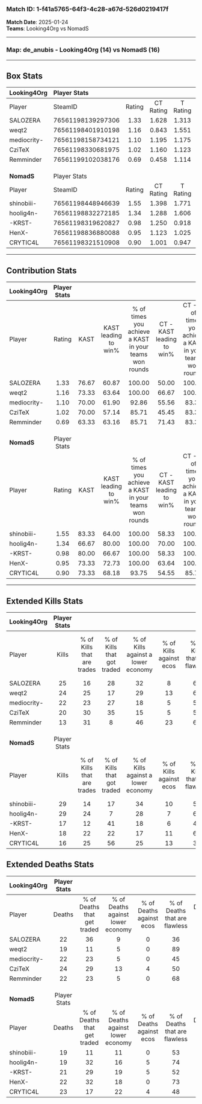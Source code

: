 ### Match ID: 1-f41a5765-64f3-4c28-a67d-526d0219417f  
**Match Date**: 2025-01-24  
**Teams**: Looking4Org vs NomadS  

---  

### **Map**: de_anubis - Looking4Org (14) vs NomadS (16)  
---  

## Box Stats  

| **Looking4Org** | Player Stats      |        |           |          |       |       |       |         |        |      |     |
| :- | :- | :-: | :-: | :-: | :-: | :-: | :-: | :-: | :-: | :-: | :-: |
| Player          | SteamID           | Rating | CT Rating | T Rating | KAST  |  ADR  | Kills | Assists | Deaths | K/D  | HS% |
| SALOZERA        | 76561198139297306 |  1.33  |   1.628   |  1.313   | 76.67 | 103.9 |  25   |   13    |   22   | 1.14 | 48  |
| weqt2           | 76561198401910198 |  1.16  |   0.843   |  1.551   | 73.33 | 64.7  |  24   |    1    |   19   | 1.26 | 37  |
| mediocrity-     | 76561198158734121 |  1.10  |   1.195   |  1.175   | 70.00 | 82.5  |  22   |    5    |   22   | 1.00 | 63  |
| CziTeX          | 76561198330681975 |  1.02  |   1.160   |  1.123   | 70.00 | 84.0  |  20   |    8    |   24   | 0.83 | 55  |
| Remminder       | 76561199102038176 |  0.69  |   0.458   |  1.114   | 63.33 | 52.3  |  13   |    6    |   22   | 0.59 | 38  |
|                 |                   |        |           |          |       |       |       |         |        |      |     |
|                 |                   |        |           |          |       |       |       |         |        |      |     |
|                 |                   |        |           |          |       |       |       |         |        |      |     |
| **NomadS**      | Player Stats      |        |           |          |       |       |       |         |        |      |     |
| Player          | SteamID           | Rating | CT Rating | T Rating | KAST  |  ADR  | Kills | Assists | Deaths | K/D  | HS% |
| shinobiii-      | 76561198448946639 |  1.55  |   1.398   |  1.771   | 83.33 | 106.6 |  29   |   12    |   19   | 1.53 | 51  |
| hoolig4n-       | 76561198832272185 |  1.34  |   1.288   |  1.606   | 66.67 | 83.2  |  29   |    8    |   19   | 1.53 | 41  |
| -KRST-          | 76561198319620827 |  0.98  |   1.250   |  0.918   | 80.00 | 62.1  |  17   |    5    |   21   | 0.81 | 23  |
| HenX-           | 76561198836880088 |  0.95  |   1.123   |  1.025   | 73.33 | 63.9  |  18   |    6    |   22   | 0.82 | 66  |
| CRYTIC4L        | 76561198321510908 |  0.90  |   1.001   |  0.947   | 73.33 | 71.1  |  16   |    8    |   23   | 0.70 | 68  |
---  

## Contribution Stats  

| **Looking4Org** | Player Stats |       |                      |                                                        |                           |                                                             |                          |                                                            |
| :- | :-: | :-: | :-: | :-: | :-: | :-: | :-: | :-: |
| Player          |    Rating    | KAST  | KAST leading to win% | % of times you achieve a KAST in your teams won rounds | CT - KAST leading to win% | CT - % of times you achieve a KAST in your teams won rounds | T - KAST leading to win% | T - % of times you achieve a KAST in your teams won rounds |
| SALOZERA        |     1.33     | 76.67 |        60.87         |                         100.00                         |           50.00           |                           100.00                            |          72.73           |                           100.00                           |
| weqt2           |     1.16     | 73.33 |        63.64         |                         100.00                         |           66.67           |                           100.00                            |          61.54           |                           100.00                           |
| mediocrity-     |     1.10     | 70.00 |        61.90         |                         92.86                          |           55.56           |                            83.33                            |          66.67           |                           100.00                           |
| CziTeX          |     1.02     | 70.00 |        57.14         |                         85.71                          |           45.45           |                            83.33                            |          70.00           |                           87.50                            |
| Remminder       |     0.69     | 63.33 |        63.16         |                         85.71                          |           71.43           |                            83.33                            |          58.33           |                           87.50                            |
|                 |              |       |                      |                                                        |                           |                                                             |                          |                                                            |
|                 |              |       |                      |                                                        |                           |                                                             |                          |                                                            |
|                 |              |       |                      |                                                        |                           |                                                             |                          |                                                            |
| **NomadS**      | Player Stats |       |                      |                                                        |                           |                                                             |                          |                                                            |
| Player          |    Rating    | KAST  | KAST leading to win% | % of times you achieve a KAST in your teams won rounds | CT - KAST leading to win% | CT - % of times you achieve a KAST in your teams won rounds | T - KAST leading to win% | T - % of times you achieve a KAST in your teams won rounds |
| shinobiii-      |     1.55     | 83.33 |        64.00         |                         100.00                         |           58.33           |                           100.00                            |          69.23           |                           100.00                           |
| hoolig4n-       |     1.34     | 66.67 |        80.00         |                         100.00                         |           70.00           |                           100.00                            |          90.00           |                           100.00                           |
| -KRST-          |     0.98     | 80.00 |        66.67         |                         100.00                         |           58.33           |                           100.00                            |          75.00           |                           100.00                           |
| HenX-           |     0.95     | 73.33 |        72.73         |                         100.00                         |           63.64           |                           100.00                            |          81.82           |                           100.00                           |
| CRYTIC4L        |     0.90     | 73.33 |        68.18         |                         93.75                          |           54.55           |                            85.71                            |          81.82           |                           100.00                           |
---  

## Extended Kills Stats  

| **Looking4Org** | Player Stats |                            |                            |                                    |                         |                              |                                 |                                       |                    |           |
| :- | :-: | :-: | :-: | :-: | :-: | :-: | :-: | :-: | :-: | :-: |
| Player          |    Kills     | % of Kills that are trades | % of Kills that got traded | % of Kills against a lower economy | % of Kills against ecos | % of Kills that are flawless | % of Kills that are close duels | % of Kills that are assisted by flash | Pistol Round Kills | AWP Kills |
| SALOZERA        |      25      |             16             |             28             |                 32                 |            8            |              64              |                0                |                   0                   |         0          |     1     |
| weqt2           |      24      |             25             |             17             |                 29                 |           13            |              67              |                8                |                   0                   |         15         |     2     |
| mediocrity-     |      22      |             23             |             27             |                 18                 |            5            |              55              |               18                |                   0                   |         0          |     0     |
| CziTeX          |      20      |             30             |             35             |                 15                 |            5            |              50              |                5                |                   0                   |         0          |     2     |
| Remminder       |      13      |             31             |             8              |                 46                 |           23            |              62              |                8                |                   0                   |         0          |     0     |
|                 |              |                            |                            |                                    |                         |                              |                                 |                                       |                    |           |
|                 |              |                            |                            |                                    |                         |                              |                                 |                                       |                    |           |
|                 |              |                            |                            |                                    |                         |                              |                                 |                                       |                    |           |
| **NomadS**      | Player Stats |                            |                            |                                    |                         |                              |                                 |                                       |                    |           |
| Player          |    Kills     | % of Kills that are trades | % of Kills that got traded | % of Kills against a lower economy | % of Kills against ecos | % of Kills that are flawless | % of Kills that are close duels | % of Kills that are assisted by flash | Pistol Round Kills | AWP Kills |
| shinobiii-      |      29      |             14             |             17             |                 34                 |           10            |              55              |                7                |                   3                   |         0          |     0     |
| hoolig4n-       |      29      |             24             |             7              |                 28                 |            7            |              69              |                3                |                   3                   |         11         |     5     |
| -KRST-          |      17      |             12             |             41             |                 18                 |            6            |              47              |               18                |                  18                   |         1          |     0     |
| HenX-           |      18      |             22             |             22             |                 17                 |           11            |              67              |               17                |                   0                   |         0          |     2     |
| CRYTIC4L        |      16      |             25             |             56             |                 25                 |           13            |              38              |               13                |                   6                   |         0          |     3     |
## Extended Deaths Stats  

| **Looking4Org** | Player Stats |                             |                                   |                          |                               |                            |                           |               |
| :- | :-: | :-: | :-: | :-: | :-: | :-: | :-: | :-: |
| Player          |    Deaths    | % of Deaths that get traded | % of Deaths against lower economy | % of Deaths against ecos | % of Deaths that are flawless | % of Deaths that are close | % of Deaths while blinded | Deaths to AWP |
| SALOZERA        |      22      |             36              |                 9                 |            0             |              36               |             18             |             0             |       1       |
| weqt2           |      19      |             11              |                 5                 |            0             |              89               |             0              |             0             |       4       |
| mediocrity-     |      22      |             23              |                 5                 |            0             |              45               |             5              |             9             |       5       |
| CziTeX          |      24      |             29              |                13                 |            4             |              50               |             21             |            13             |       0       |
| Remminder       |      22      |             23              |                 5                 |            0             |              68               |             5              |             5             |       2       |
|                 |              |                             |                                   |                          |                               |                            |                           |               |
|                 |              |                             |                                   |                          |                               |                            |                           |               |
|                 |              |                             |                                   |                          |                               |                            |                           |               |
| **NomadS**      | Player Stats |                             |                                   |                          |                               |                            |                           |               |
| Player          |    Deaths    | % of Deaths that get traded | % of Deaths against lower economy | % of Deaths against ecos | % of Deaths that are flawless | % of Deaths that are close | % of Deaths while blinded | Deaths to AWP |
| shinobiii-      |      19      |             11              |                11                 |            0             |              53               |             16             |             0             |       1       |
| hoolig4n-       |      19      |             32              |                16                 |            5             |              74               |             11             |             0             |       4       |
| -KRST-          |      21      |             29              |                19                 |            5             |              52               |             5              |             0             |       1       |
| HenX-           |      22      |             32              |                18                 |            0             |              73               |             5              |             0             |       3       |
| CRYTIC4L        |      23      |             17              |                22                 |            4             |              48               |             4              |             0             |       6       |
